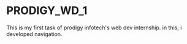 # PRODIGY_WD_1
This is my first task of prodigy infotech's web dev internship.
in this, i developed navigation.
